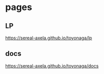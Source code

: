 # pages

## LP
https://sereal-axela.github.io/toyonaga/lp

## docs
https://sereal-axela.github.io/toyonaga/docs
